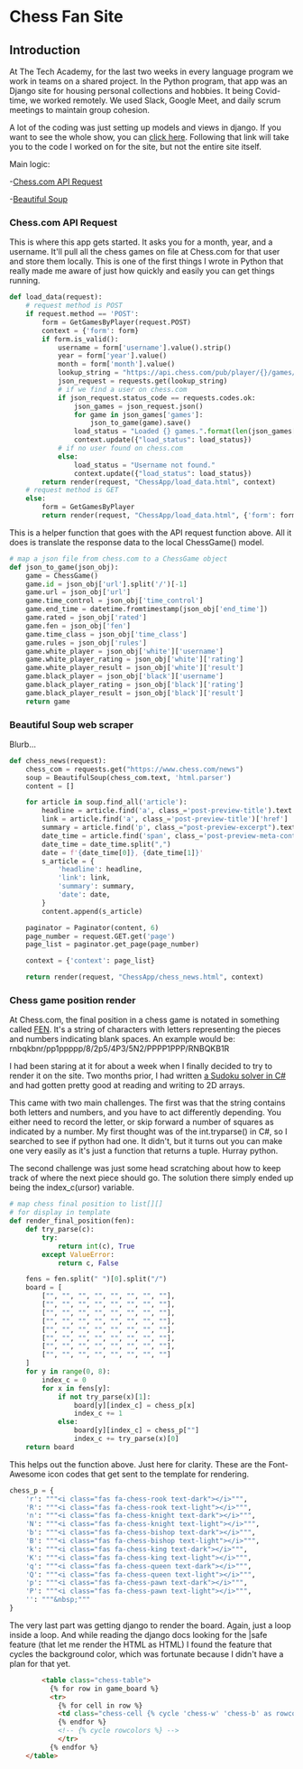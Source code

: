 # Chess Fan Site


## Introduction

At The Tech Academy, for the last two weeks in every language program we work in teams on a shared project. In the Python program, that app was an Django site for housing personal collections and hobbies. It being Covid-time, we worked remotely. We used Slack, Google Meet, and daily scrum meetings to maintain group cohesion.

A lot of the coding was just setting up models and views in django. If you want to see the whole show, you can [click here](https://github.com/mcleeder/ChessFanSite/tree/main/ChessApp). Following that link will take you to the code I worked on for the site, but not the entire site itself.

Main logic:

-[Chess.com API Request](https://github.com/mcleeder/CodeSamples/blob/main/django_chessapp.md#chesscom-api-request)

-[Beautiful Soup](https://github.com/mcleeder/CodeSamples/blob/main/django_chessapp.md#Beautiful-Soup-web-scraper)



### Chess.com API Request
This is where this app gets started. It asks you for a month, year, and a username. It'll pull all the chess games on file at Chess.com for that user and store them locally. This is one of the first things I wrote in Python that really made me aware of just how quickly and easily you can get things running.

```python
def load_data(request):
    # request method is POST
    if request.method == 'POST':
        form = GetGamesByPlayer(request.POST)
        context = {'form': form}
        if form.is_valid():
            username = form['username'].value().strip()
            year = form['year'].value()
            month = form['month'].value()
            lookup_string = "https://api.chess.com/pub/player/{}/games/{}/{}".format(username, year, month)
            json_request = requests.get(lookup_string)
            # if we find a user on chess.com
            if json_request.status_code == requests.codes.ok:
                json_games = json_request.json()
                for game in json_games['games']:
                    json_to_game(game).save()
                load_status = "Loaded {} games.".format(len(json_games['games']))
                context.update({"load_status": load_status})
            # if no user found on chess.com
            else:
                load_status = "Username not found."
                context.update({"load_status": load_status})
        return render(request, "ChessApp/load_data.html", context)
    # request method is GET
    else:
        form = GetGamesByPlayer
        return render(request, "ChessApp/load_data.html", {'form': form})
```

This is a helper function that goes with the API request function above. All it does is translate the response data to the local ChessGame() model.

```python
# map a json file from chess.com to a ChessGame object
def json_to_game(json_obj):
    game = ChessGame()
    game.id = json_obj['url'].split('/')[-1]
    game.url = json_obj['url']
    game.time_control = json_obj['time_control']
    game.end_time = datetime.fromtimestamp(json_obj['end_time'])
    game.rated = json_obj['rated']
    game.fen = json_obj['fen']
    game.time_class = json_obj['time_class']
    game.rules = json_obj['rules']
    game.white_player = json_obj['white']['username']
    game.white_player_rating = json_obj['white']['rating']
    game.white_player_result = json_obj['white']['result']
    game.black_player = json_obj['black']['username']
    game.black_player_rating = json_obj['black']['rating']
    game.black_player_result = json_obj['black']['result']
    return game
```

### Beautiful Soup web scraper
Blurb...

```python
def chess_news(request):
    chess_com = requests.get("https://www.chess.com/news")
    soup = BeautifulSoup(chess_com.text, 'html.parser')
    content = []

    for article in soup.find_all('article'):
        headline = article.find('a', class_='post-preview-title').text.strip()
        link = article.find('a', class_='post-preview-title')['href']
        summary = article.find('p', class_="post-preview-excerpt").text.strip()
        date_time = article.find('span', class_='post-preview-meta-content').span['title']
        date_time = date_time.split(",")
        date = f'{date_time[0]}, {date_time[1]}'
        s_article = {
            'headline': headline,
            'link': link,
            'summary': summary,
            'date': date,
        }
        content.append(s_article)

    paginator = Paginator(content, 6)
    page_number = request.GET.get('page')
    page_list = paginator.get_page(page_number)

    context = {'context': page_list}

    return render(request, "ChessApp/chess_news.html", context)
```


### Chess game position render
At Chess.com, the final position in a chess game is notated in something called [FEN](https://en.wikipedia.org/wiki/Forsyth%E2%80%93Edwards_Notation). It's a string of characters with letters representing the pieces and numbers indicating blank spaces. An example would be: rnbqkbnr/pp1ppppp/8/2p5/4P3/5N2/PPPP1PPP/RNBQKB1R

I had been staring at it for about a week when I finally decided to try to render it on the site. Two months prior, I had written [a Sudoku solver in C#](https://github.com/mcleeder/CodeSamples/blob/main/Sudoku_Solver.md) and had gotten pretty good at reading and writing to 2D arrays.

This came with two main challenges. The first was that the string contains both letters and numbers, and you have to act differently depending. You either need to record the letter, or skip forward a number of squares as indicated by a number. My first thought was of the int.tryparse() in C#, so I searched to see if python had one. It didn't, but it turns out you can make one very easily as it's just a function that returns a tuple. Hurray python.

The second challenge was just some head scratching about how to keep track of where the next piece should go. The solution there simply ended up being the index_c(ursor) variable. 

```python
# map chess final position to list[][]
# for display in template
def render_final_position(fen):
    def try_parse(c):
        try:
            return int(c), True
        except ValueError:
            return c, False

    fens = fen.split(" ")[0].split("/")
    board = [
        ["", "", "", "", "", "", "", ""],
        ["", "", "", "", "", "", "", ""],
        ["", "", "", "", "", "", "", ""],
        ["", "", "", "", "", "", "", ""],
        ["", "", "", "", "", "", "", ""],
        ["", "", "", "", "", "", "", ""],
        ["", "", "", "", "", "", "", ""],
        ["", "", "", "", "", "", "", ""]
    ]
    for y in range(0, 8):
        index_c = 0
        for x in fens[y]:
            if not try_parse(x)[1]:
                board[y][index_c] = chess_p[x]
                index_c += 1
            else:
                board[y][index_c] = chess_p[""]
                index_c += try_parse(x)[0]
    return board
```

This helps out the function above. Just here for clarity. These are the Font-Awesome icon codes that get sent to the template for rendering.

```python
chess_p = {
    'r': """<i class="fas fa-chess-rook text-dark"></i>""",
    'R': """<i class="fas fa-chess-rook text-light"></i>""",
    'n': """<i class="fas fa-chess-knight text-dark"></i>""",
    'N': """<i class="fas fa-chess-knight text-light"></i>""",
    'b': """<i class="fas fa-chess-bishop text-dark"></i>""",
    'B': """<i class="fas fa-chess-bishop text-light"></i>""",
    'k': """<i class="fas fa-chess-king text-dark"></i>""",
    'K': """<i class="fas fa-chess-king text-light"></i>""",
    'q': """<i class="fas fa-chess-queen text-dark"></i>""",
    'Q': """<i class="fas fa-chess-queen text-light"></i>""",
    'p': """<i class="fas fa-chess-pawn text-dark"></i>""",
    'P': """<i class="fas fa-chess-pawn text-light"></i>""",
    '': """&nbsp;"""
}
```

The very last part was getting django to render the board. Again, just a loop inside a loop. And while reading the django docs looking for the |safe feature (that let me render the HTML as HTML) I found the feature that cycles the background color, which was fortunate because I didn't have a plan for that yet.

```html
        <table class="chess-table">
          {% for row in game_board %}
          <tr>
            {% for cell in row %}
            <td class="chess-cell {% cycle 'chess-w' 'chess-b' as rowcolors %}">{{ cell |safe }}</td>
            {% endfor %}
            <!-- {% cycle rowcolors %} -->
            </tr>
          {% endfor %}
    </table>
```
